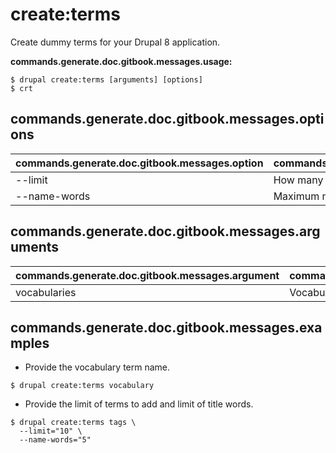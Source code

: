 # create:terms
Create dummy terms for your Drupal 8 application.

**commands.generate.doc.gitbook.messages.usage:**
```
$ drupal create:terms [arguments] [options]
$ crt  
```

## commands.generate.doc.gitbook.messages.options
commands.generate.doc.gitbook.messages.option | commands.generate.doc.gitbook.messages.details
-------|-------------
--limit | How many terms would you like to create
--name-words | Maximum number of words in term names

## commands.generate.doc.gitbook.messages.arguments
commands.generate.doc.gitbook.messages.argument | commands.generate.doc.gitbook.messages.details
---------|-------------
vocabularies | Vocabularie(s) to be used in terms creation

## commands.generate.doc.gitbook.messages.examples
* Provide the vocabulary term name.
```
$ drupal create:terms vocabulary
```
* Provide the limit of terms to add and limit of title words.
```
$ drupal create:terms tags \
  --limit="10" \
  --name-words="5"

```
